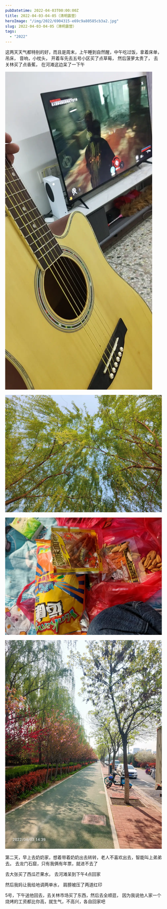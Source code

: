 ```yaml
---
pubDatetime: 2022-04-03T00:00:00Z
title: 2022-04-03-04-05（清明露营）
heroImage: "/img/2022/6904315-e69c9a80585cb3a2.jpg"
slug: 2022-04-03-04-05（清明露营）
tags:
  - "2022"
---
```


这两天天气都特别的好，而且是周末，上午睡到自然醒，中午吃过饭，拿着床单，吊床， 音响，小枕头， 开着车先去五号小区买了点草莓， 然后菠萝太贵了， 去关林买了点香蕉， 在河滩这边呆了一下午

![](../../../../public/img/2022/6904315-e69c9a80585cb3a2.jpg)

![](../../../../public/img/2022/6904315-8684cfb9a586d57a.jpg)

![](../../../../public/img/2022/6904315-f6c20de6f3c1ec4b.jpg)

![](../../../../public/img/2022/6904315-5eb226f021772798.jpg)

第二天，早上去奶奶家，想着带着奶奶出去转转，老人不喜欢出去，智能叫上弟弟去。 去龙门石窟，只有我俩有年票，就进不去了

去大张买了西瓜芒果水， 去河滩呆到下午4点回家

然后我妈让我给地调两单水， 肩膀被压了两道红印

5号，下午送他回去，去关林市场买了东西，然后去全顺逛， 因为我说他人家一个烧烤的工资都比你高，就生气，不高兴，各自回家吧
